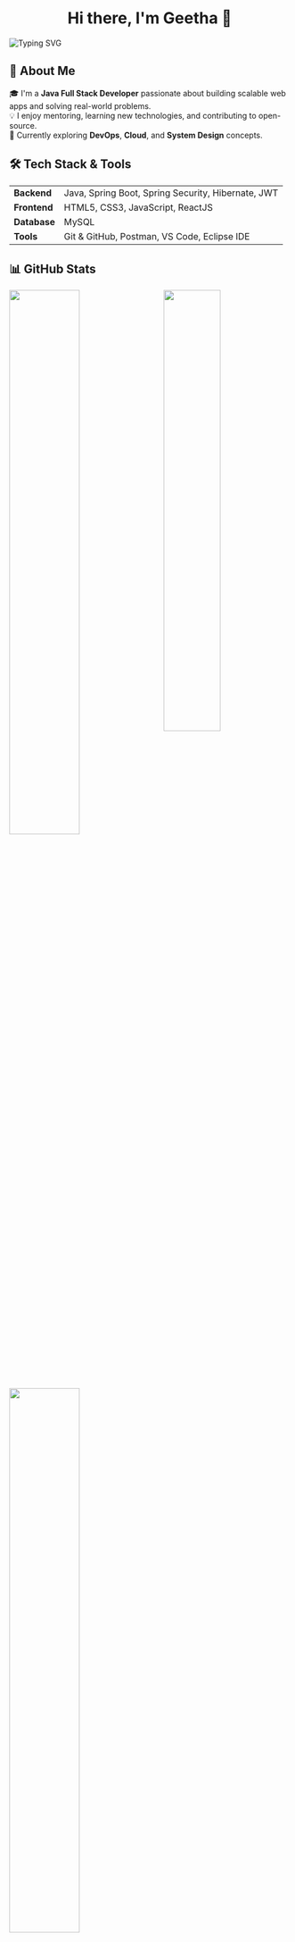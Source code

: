 <h1 align="center">Hi there, I'm Geetha 👋</h1>

![Typing SVG](https://readme-typing-svg.demolab.com?font=Fira+Code&size=28&pause=1000&center=true&vCenter=true&width=800&color=04e0bb&lines=Exploring+Cloud+and+DevOps+☁️;Building+Real-World+Projects+🌍;A+Passionate+Java+Programmer+☕)


## 🚀 About Me

🎓 I'm a **Java Full Stack Developer** passionate about building scalable web apps and solving real-world problems.  
💡 I enjoy mentoring, learning new technologies, and contributing to open-source.  
🌱 Currently exploring **DevOps**, **Cloud**, and **System Design** concepts.

## 🛠️ Tech Stack & Tools

<table>
  <tr>
    <td><strong>Backend</strong></td>
    <td>Java, Spring Boot, Spring Security, Hibernate, JWT</td>
  </tr>
  <tr>
    <td><strong>Frontend</strong></td>
    <td>HTML5, CSS3, JavaScript, ReactJS</td>
  </tr>
  <tr>
    <td><strong>Database</strong></td>
    <td>MySQL</td>
  </tr>
  <tr>
    <td><strong>Tools</strong></td>
    <td>Git & GitHub, Postman, VS Code, Eclipse IDE</td>
  </tr>
</table> 

## 📊 GitHub Stats
<a href="https://github.com/Geethad2003"><img align="right" width="45%" src="https://github-readme-stats.vercel.app/api/top-langs/?username=Geethad2003&theme=tokyonight&hide_border=true"></a>
<a href="https://github.com/Geethad2003"><img width="50%" src="https://github-profile-summary-cards.vercel.app/api/cards/profile-details?username=Geethad2003&theme=tokyonight&hide_border=true"></a> 
<br />
<br />
<a href="https://github.com/Geethad2003"><img width="50%" src="https://github-readme-streak-stats.herokuapp.com/?user=Geethad2003&theme=tokyonight&hide_border=true"></a>
<br>
<br>
<br>
<p align="left"> <img src="https://komarev.com/ghpvc/?username=Geethad2003&label=Profile%20views&color=0e75b6&style=flat" alt="coder-jeshwanth" /> </p>
